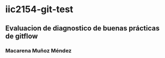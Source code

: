 # iic2154-git-test
## Evaluacion de diagnostico de buenas prácticas de gitflow
### Macarena Muñoz Méndez
